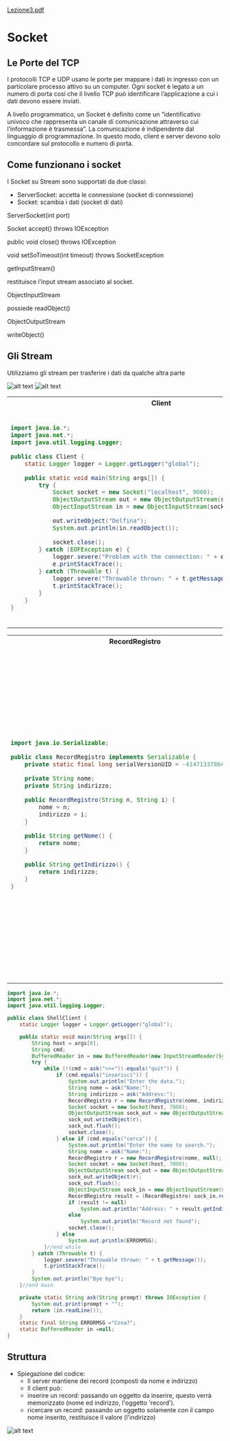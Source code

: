 [Lezione3.pdf](/slides/3_Socket.pdf)

<!---
<table>
<tr>
<th> Good </th>
<th> Bad </th>
</tr>
<tr>
<td>

```java
int foo() {
    int result = 4;
    return result;
}
```

</td>
<td>

```java
int foo() { 
    int x = 4;
    return x;
}
```

</td>
</tr>
</table>
-->
# Socket

## Le Porte del TCP

I protocolli TCP e UDP usano le porte per mappare i dati in ingresso con un particolare processo attivo su un computer. Ogni socket è legato a un numero di porta così che il livello TCP può identificare l’applicazione a cui i dati devono essere inviati. 

A livello programmatico, un Socket è definito come un “identificativo univoco che rappresenta un canale di comunicazione attraverso cui l’informazione è trasmessa”. La comunicazione è indipendente dal linguaggio di programmazione. In questo modo, client e server devono solo concordare sul protocollo e numero di porta. 

## Come funzionano i socket

I Socket su Stream sono supportati da due classi:

- ServerSocket: accetta le connessione (socket di connessione)
- Socket: scambia i dati (socket di dati)

ServerSocket(int port)

Socket accept() throws IOException

public void close() throws IOException

void setSoTimeout(int timeout) throws SocketException

getInputStream() 

restituisce l’input stream associato al socket.

ObjectInputStream 

possiede readObject() 

ObjectOutputStream

writeObject()

## Gli Stream
Utilizziamo gli stream per trasferire i dati da qualche altra parte

![alt text](external/3/img.png)
![alt text](external/3/img-1.png)

<table>
<tr>
<th> Client </th>
<th> Server </th>
</tr>
<tr>
<td>

```Java
import java.io.*;
import java.net.*;
import java.util.logging.Logger;

public class Client {
    static Logger logger = Logger.getLogger("global");

    public static void main(String args[]) {
        try {
            Socket socket = new Socket("localhost", 9000);
            ObjectOutputStream out = new ObjectOutputStream(socket.getOutputStream());
            ObjectInputStream in = new ObjectInputStream(socket.getInputStream());

            out.writeObject("Delfina");
            System.out.println(in.readObject());

            socket.close();
        } catch (EOFException e) {
            logger.severe("Problem with the connection: " + e.getMessage());
            e.printStackTrace();
        } catch (Throwable t) {
            logger.severe("Throwable thrown: " + t.getMessage());
            t.printStackTrace();
        }
    }
}

```

</td>
<td>

```Java
import java.io.*;
import java.net.*;
import java.util.logging.Logger;

public class Server {
    static Logger logger = Logger.getLogger("global");

    public static void main(String[] args) {
        try {
            ServerSocket serverSocket = new ServerSocket(9000);
            logger.info("Socket ok, accepting connection...");
            Socket socket = serverSocket.accept();
            logger.info("Accepted a connection....");
            ObjectOutputStream oS = new ObjectOutputStream(socket.getOutputStream());
            ObjectInputStream iS = new ObjectInputStream(socket.getInputStream());
            String nome = (String) iS.readObject();
            logger.info("Received: " + nome);
            oS.writeObject("Hello" + nome);
            socket.close();
        } catch (EOFException e) {
            logger.severe("Connection problem: " + e.getMessage());
            e.printStackTrace();
        } catch (Throwable t) {
            logger.severe("Throwable launched: " + t.getMessage());
            t.printStackTrace();
        }
    }
}

```

</td>
</tr>
</table>

<table>
<tr>
<th> RecordRegistro </th>
<th> RegistroServer </th>
</tr>
<tr>
<td>

```Java
import java.io.Serializable;

public class RecordRegistro implements Serializable {
    private static final long serialVersionUID = -4147133786465982122L;

    private String nome;
    private String indirizzo;

    public RecordRegistro(String n, String i) {
        nome = n;
        indirizzo = i;
    }

    public String getNome() {
        return nome;
    }

    public String getIndirizzo() {
        return indirizzo;
    }
}

```

</td>
<td>

```Java
import java.io.*;
import java.net.*;
import java.util.*;
import java.util.logging.Logger;

public class RegistroServer {
    static Logger logger = Logger.getLogger("global");

    public static void main(String[] args) {
        HashMap<String, RecordRegistro> hash = new HashMap<String, RecordRegistro>();
        Socket socket = null;
        System.out.println("Waiting...");
        try {
            ServerSocket serverSocket = new ServerSocket(7000);
            while (true) {
                socket = serverSocket.accept();
                ObjectInputStream inStream = new ObjectInputStream(socket.getInputStream());
                RecordRegistro record = (RecordRegistro) inStream.readObject();
                if (record.getIndirizzo() != null) { // write
                    hash.put(record.getNome(), record);
                } else { // search
                    RecordRegistro res = hash.get(record.getNome());
                    ObjectOutputStream outStream = new ObjectOutputStream(socket.getOutputStream());
                    outStream.writeObject(res);
                    outStream.flush();
                }
                socket.close();
            }
        } catch (EOFException e) {
            logger.severe(e.getMessage());
            e.printStackTrace();
        } catch (Throwable t) {
            logger.severe(t.getMessage());
            t.printStackTrace();
        } finally { // close the socket
            try {
                socket.close();
            } catch (IOException e) {
                e.printStackTrace();
                System.exit(0);
            }
        }
    }
}

```

</td>
</tr>
</table>


```java
import java.io.*;
import java.net.*;
import java.util.logging.Logger;

public class ShellClient {
    static Logger logger = Logger.getLogger("global");

    public static void main(String args[]) {
        String host = args[0];
        String cmd;
        BufferedReader in = new BufferedReader(new InputStreamReader(System.in));
        try {
            while (!(cmd = ask(">>>")).equals("quit")) {
                if (cmd.equals("inserisci")) {
                    System.out.println("Enter the data.");
                    String nome = ask("Name:");
                    String indirizzo = ask("Address:");
                    RecordRegistro r = new RecordRegistro(nome, indirizzo);
                    Socket socket = new Socket(host, 7000);
                    ObjectOutputStream sock_out = new ObjectOutputStream(socket.getOutputStream());
                    sock_out.writeObject(r);
                    sock_out.flush();
                    socket.close();
                } else if (cmd.equals("cerca")) {
                    System.out.println("Enter the name to search.");
                    String nome = ask("Name:");
                    RecordRegistro r = new RecordRegistro(nome, null);
                    Socket socket = new Socket(host, 7000);
                    ObjectOutputStream sock_out = new ObjectOutputStream(socket.getOutputStream());
                    sock_out.writeObject(r);
                    sock_out.flush();
                    ObjectInputStream sock_in = new ObjectInputStream(socket.getInputStream());
                    RecordRegistro result = (RecordRegistro) sock_in.readObject();
                    if (result != null)
                        System.out.println("Address: " + result.getIndirizzo());
                    else
                        System.out.println("Record not found");
                    socket.close();
                } else
                    System.out.println(ERRORMSG);
            }//end while
        } catch (Throwable t) {
            logger.severe("Throwable thrown: " + t.getMessage());
            t.printStackTrace();
        }
        System.out.println("Bye bye");
    }//end main

    private static String ask(String prompt) throws IOException {
        System.out.print(prompt + "");
        return (in.readLine());
    }
	static final String ERRORMSG ="Cosa?";
	static BufferedReader in =null;
}
```

## Struttura
- Spiegazione del codice:
    - Il server mantiene dei record (composti da nome e indirizzo)
    - Il client può:
    - inserire un record: passando un oggetto da inserire, questo verrà memorizzato (nome ed indirizzo, l'oggetto 'record').
    - ricercare un record: passando un oggetto solamente con il campo nome inserito, restituisce il valore (l'indirizzo)

![alt text](external/3/img-2.png)